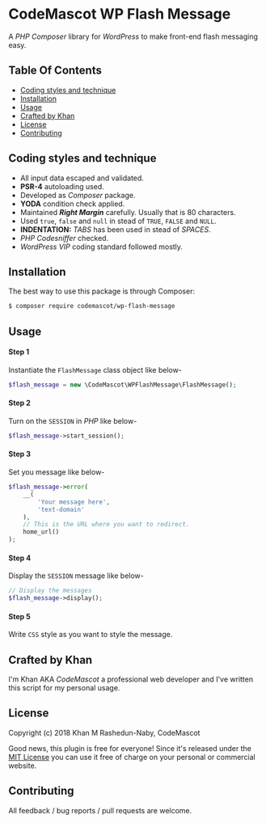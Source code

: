 # CodeMascot WP Flash Message

A *PHP* *Composer* library for *WordPress* to make front-end flash messaging easy.

## Table Of Contents

* [Coding styles and technique](#coding-styles-and-technique)
* [Installation](#installation)
* [Usage](#usage)
* [Crafted by Khan](#crafted-by-khan)
* [License](#license)
* [Contributing](#contributing)

## Coding styles and technique
* All input data escaped and validated.
* **PSR-4** autoloading used.
* Developed as *Composer* package.
* **YODA** condition check applied.
* Maintained ***Right Margin*** carefully. Usually that is 80 characters.
* Used `true`, `false` and `null` in stead of `TRUE`, `FALSE` and `NULL`.
* **INDENTATION:** *TABS* has been used in stead of *SPACES*.
* *PHP Codesniffer* checked.
* *WordPress VIP* coding standard followed mostly.

## Installation

The best way to use this package is through Composer:

```BASH
$ composer require codemascot/wp-flash-message
```

## Usage

#### Step 1
Instantiate the `FlashMessage` class object like below-
```php
$flash_message = new \CodeMascot\WPFlashMessage\FlashMessage();
```
#### Step 2
Turn on the `SESSION` in *PHP* like below-
```php
$flash_message->start_session();
```
#### Step 3
Set you message like below-
```php
$flash_message->error(
	__(
		'Your message here',
		'text-domain'
	),
	// This is the URL where you want to redirect.
	home_url()
);
```
#### Step 4
Display the `SESSION` message like below-
```php
// Display the messages
$flash_message->display();
```
#### Step 5
Write `CSS` style as you want to style the message.

## Crafted by Khan

I'm Khan AKA *CodeMascot* a professional web developer and I've written this script for my personal usage.

## License

Copyright (c) 2018 Khan M Rashedun-Naby, CodeMascot

Good news, this plugin is free for everyone! Since it's released under the [MIT License](LICENSE) you can use it free of charge on your personal or commercial website.

## Contributing

All feedback / bug reports / pull requests are welcome.
